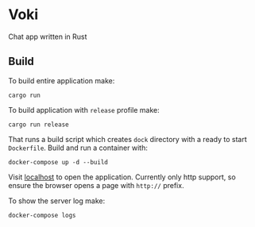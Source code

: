 # Voki
Chat app written in Rust

## Build
To build entire application make:
```
cargo run
```

To build application with `release` profile make:
```
cargo run release
```

That runs a build script which creates `dock` directory with a ready to start `Dockerfile`. Build and run a container with:
```
docker-compose up -d --build
```

Visit [localhost](http://localhost/) to open the application. Currently only http support, so ensure the browser opens a page with `http://` prefix.

To show the server log make:
```
docker-compose logs
```
